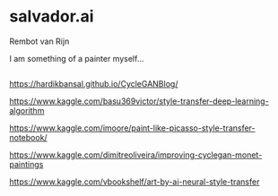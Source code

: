 # salvador.ai

Rembot van Rijn

I am something of a painter myself...


<img src="https://miro.medium.com/max/700/1*kOQOZxBDNw4lI757soTEyQ.png" class="img-responsive" alt=""> 

https://hardikbansal.github.io/CycleGANBlog/


https://www.kaggle.com/basu369victor/style-transfer-deep-learning-algorithm

https://www.kaggle.com/imoore/paint-like-picasso-style-transfer-notebook/

https://www.kaggle.com/dimitreoliveira/improving-cyclegan-monet-paintings

https://www.kaggle.com/vbookshelf/art-by-ai-neural-style-transfer
